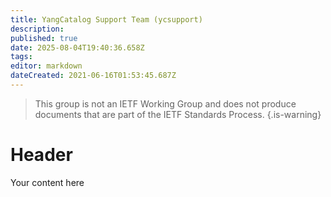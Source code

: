 ```yaml
---
title: YangCatalog Support Team (ycsupport)
description: 
published: true
date: 2025-08-04T19:40:36.658Z
tags: 
editor: markdown
dateCreated: 2021-06-16T01:53:45.687Z
---
```


> This group is not an IETF Working Group and does not produce documents that are part of the IETF Standards Process.
{.is-warning}
# Header
Your content here